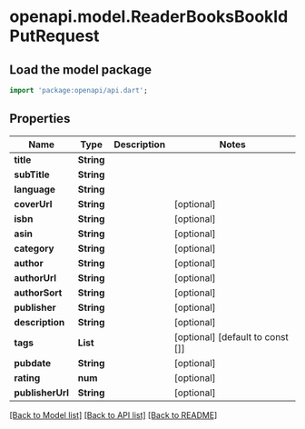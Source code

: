 # openapi.model.ReaderBooksBookIdPutRequest

## Load the model package
```dart
import 'package:openapi/api.dart';
```

## Properties
Name | Type | Description | Notes
------------ | ------------- | ------------- | -------------
**title** | **String** |  | 
**subTitle** | **String** |  | 
**language** | **String** |  | 
**coverUrl** | **String** |  | [optional] 
**isbn** | **String** |  | [optional] 
**asin** | **String** |  | [optional] 
**category** | **String** |  | [optional] 
**author** | **String** |  | [optional] 
**authorUrl** | **String** |  | [optional] 
**authorSort** | **String** |  | [optional] 
**publisher** | **String** |  | [optional] 
**description** | **String** |  | [optional] 
**tags** | **List<String>** |  | [optional] [default to const []]
**pubdate** | **String** |  | [optional] 
**rating** | **num** |  | [optional] 
**publisherUrl** | **String** |  | [optional] 

[[Back to Model list]](../README.md#documentation-for-models) [[Back to API list]](../README.md#documentation-for-api-endpoints) [[Back to README]](../README.md)


